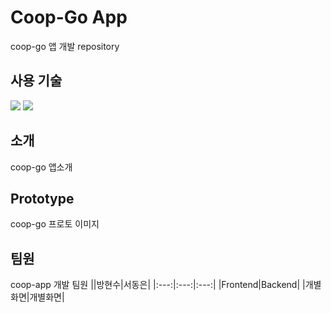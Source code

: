 # Coop-Go App
coop-go 앱 개발 repository

## 사용 기술
<img src="https://img.shields.io/badge/React Native-green?style=for-the-badge&logo=React&logoColor=black"/></a>
<img src="https://img.shields.io/badge/Flutter-blue?style=for-the-badge&logo=Flutter&logoColor=black"/></a>

## 소개
coop-go 앱소개

## Prototype
coop-go 프로토 이미지

## 팀원
coop-app 개발 팀원
||방현수|서동은|
|:---:|:---:|:---:|
|Frontend|Backend|
|개별화면|개별화면|
